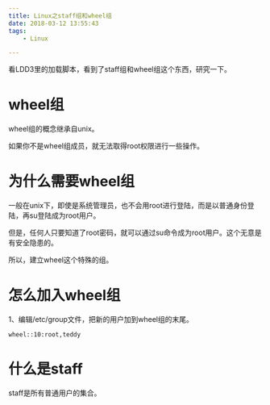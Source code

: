 ```yaml
---
title: Linux之staff组和wheel组
date: 2018-03-12 13:55:43
tags:
	- Linux

---
```




看LDD3里的加载脚本，看到了staff组和wheel组这个东西，研究一下。



# wheel组

wheel组的概念继承自unix。

如果你不是wheel组成员，就无法取得root权限进行一些操作。

# 为什么需要wheel组

一般在unix下，即使是系统管理员，也不会用root进行登陆，而是以普通身份登陆，再su登陆成为root用户。

但是，任何人只要知道了root密码，就可以通过su命令成为root用户。这个无意是有安全隐患的。

所以，建立wheel这个特殊的组。

# 怎么加入wheel组

1、编辑/etc/group文件，把新的用户加到wheel组的末尾。

```
wheel::10:root,teddy
```

# 什么是staff

staff是所有普通用户的集合。


